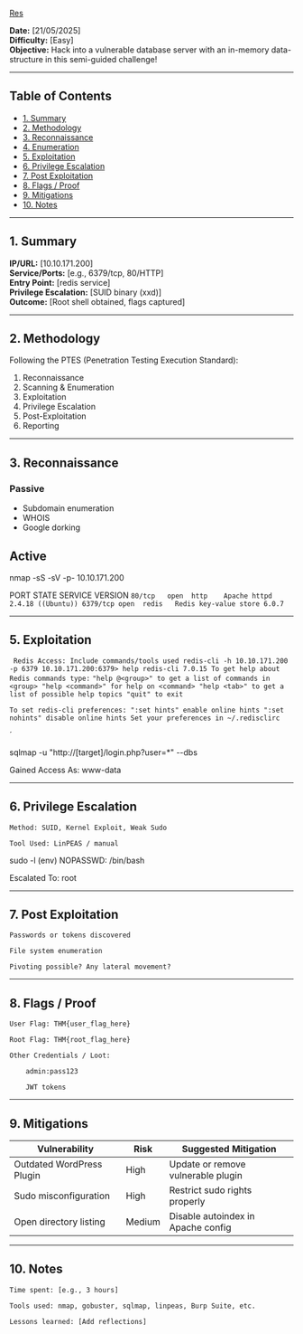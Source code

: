 [Res](https://tryhackme.com/room/res)


**Date:** [21/05/2025]  
**Difficulty:** [Easy]  
**Objective:** Hack into a vulnerable database server with an in-memory data-structure in this semi-guided challenge!

---

## Table of Contents

- [1. Summary](#1-summary)
- [2. Methodology](#2-methodology)
- [3. Reconnaissance](#3-reconnaissance)
- [4. Enumeration](#4-enumeration)
- [5. Exploitation](#5-exploitation)
- [6. Privilege Escalation](#6-privilege-escalation)
- [7. Post Exploitation](#7-post-exploitation)
- [8. Flags / Proof](#8-flags--proof)
- [9. Mitigations](#9-mitigations)
- [10. Notes](#10-notes)

---

## 1. Summary

**IP/URL:** [10.10.171.200]  
**Service/Ports:** [e.g., 6379/tcp, 80/HTTP]  
**Entry Point:** [redis service]  
**Privilege Escalation:** [SUID binary (xxd)]  
**Outcome:** [Root shell obtained, flags captured]  

---

## 2. Methodology

Following the PTES (Penetration Testing Execution Standard):
1. Reconnaissance  
2. Scanning & Enumeration  
3. Exploitation  
4. Privilege Escalation  
5. Post-Exploitation  
6. Reporting

---

## 3. Reconnaissance

### Passive
- Subdomain enumeration
- WHOIS
- Google dorking

## Active

nmap -sS -sV -p- 10.10.171.200       

PORT     STATE SERVICE VERSION
`80/tcp   open  http    Apache httpd 2.4.18 ((Ubuntu))
6379/tcp open  redis   Redis key-value store 6.0.7
`


----

## 5. Exploitation

` Redis Access:
    Include commands/tools used
redis-cli -h 10.10.171.200 -p 6379
10.10.171.200:6379> help
redis-cli 7.0.15
To get help about Redis commands type:`
     `"help @<group>" to get a list of commands in <group>
      "help <command>" for help on <command>
      "help <tab>" to get a list of possible help topics
      "quit" to exit`

`To set redis-cli preferences:
      ":set hints" enable online hints
      ":set nohints" disable online hints
Set your preferences in ~/.redisclirc`
 
 ´

   

sqlmap -u "http://[target]/login.php?user=*" --dbs

Gained Access As: www-data

----

## 6. Privilege Escalation

    Method: SUID, Kernel Exploit, Weak Sudo

    Tool Used: LinPEAS / manual

sudo -l
(env) NOPASSWD: /bin/bash

Escalated To: root

----

## 7. Post Exploitation

    Passwords or tokens discovered

    File system enumeration

    Pivoting possible? Any lateral movement?

----

## 8. Flags / Proof

    User Flag: THM{user_flag_here}

    Root Flag: THM{root_flag_here}

    Other Credentials / Loot:

        admin:pass123

        JWT tokens

----

## 9. Mitigations

| Vulnerability              | Risk   | Suggested Mitigation                   |
|---------------------------|--------|----------------------------------------|
| Outdated WordPress Plugin | High   | Update or remove vulnerable plugin     |
| Sudo misconfiguration     | High   | Restrict sudo rights properly          |
| Open directory listing     | Medium | Disable autoindex in Apache config     |

----

## 10. Notes

    Time spent: [e.g., 3 hours]

    Tools used: nmap, gobuster, sqlmap, linpeas, Burp Suite, etc.

    Lessons learned: [Add reflections]
